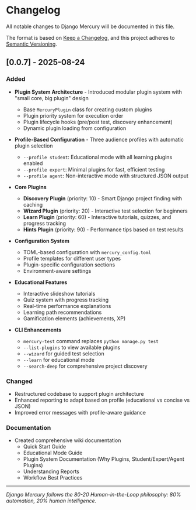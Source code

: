 # Changelog

All notable changes to Django Mercury will be documented in this file.

The format is based on [Keep a Changelog](https://keepachangelog.com/en/1.0.0/),
and this project adheres to [Semantic Versioning](https://semver.org/spec/v2.0.0.html).

## [0.0.7] - 2025-08-24

### Added
- **Plugin System Architecture** - Introduced modular plugin system with "small core, big plugin" design
  - Base `MercuryPlugin` class for creating custom plugins
  - Plugin priority system for execution order
  - Plugin lifecycle hooks (pre/post test, discovery enhancement)
  - Dynamic plugin loading from configuration

- **Profile-Based Configuration** - Three audience profiles with automatic plugin selection
  - `--profile student`: Educational mode with all learning plugins enabled
  - `--profile expert`: Minimal plugins for fast, efficient testing
  - `--profile agent`: Non-interactive mode with structured JSON output

- **Core Plugins**
  - **Discovery Plugin** (priority: 10) - Smart Django project finding with caching
  - **Wizard Plugin** (priority: 20) - Interactive test selection for beginners
  - **Learn Plugin** (priority: 60) - Interactive tutorials, quizzes, and progress tracking
  - **Hints Plugin** (priority: 90) - Performance tips based on test results

- **Configuration System**
  - TOML-based configuration with `mercury_config.toml`
  - Profile templates for different user types
  - Plugin-specific configuration sections
  - Environment-aware settings

- **Educational Features**
  - Interactive slideshow tutorials
  - Quiz system with progress tracking
  - Real-time performance explanations
  - Learning path recommendations
  - Gamification elements (achievements, XP)

- **CLI Enhancements**
  - `mercury-test` command replaces `python manage.py test`
  - `--list-plugins` to view available plugins
  - `--wizard` for guided test selection
  - `--learn` for educational mode
  - `--search-deep` for comprehensive project discovery

### Changed
- Restructured codebase to support plugin architecture
- Enhanced reporting to adapt based on profile (educational vs concise vs JSON)
- Improved error messages with profile-aware guidance

### Documentation
- Created comprehensive wiki documentation
  - Quick Start Guide
  - Educational Mode Guide
  - Plugin System Documentation (Why Plugins, Student/Expert/Agent Plugins)
  - Understanding Reports
  - Workflow Best Practices

---

*Django Mercury follows the 80-20 Human-in-the-Loop philosophy: 80% automation, 20% human intelligence.*
